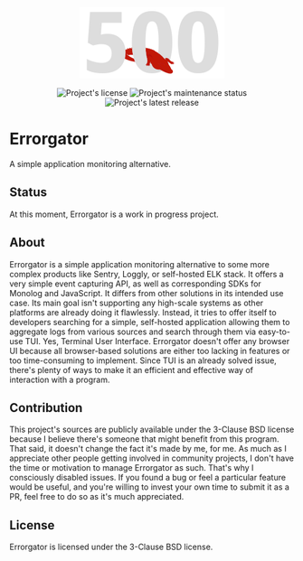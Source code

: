 <p align="center">
    <img src="https://github.com/d1823/errorgator/blob/main/.readme/logo.png?raw=true" alt="Project's logo">
</p>

<p align="center">
    <img src="https://img.shields.io/github/license/d1823/errorgator" alt="Project's license">
    <img src="https://img.shields.io/maintenance/yes/2021" alt="Project's maintenance status">
    <img src="https://img.shields.io/github/v/release/d1823/errorgator?sort=semver" alt="Project's latest release">
</p>

# Errorgator

A simple application monitoring alternative.

## Status

At this moment, Errorgator is a work in progress project.

## About

Errorgator is a simple application monitoring alternative to some more complex products like Sentry, Loggly, or
self-hosted ELK stack. It offers a very simple event capturing API, as well as corresponding SDKs for Monolog and
JavaScript. It differs from other solutions in its intended use case. Its main goal isn't supporting any high-scale
systems as other platforms are already doing it flawlessly. Instead, it tries to offer itself to developers searching
for a simple, self-hosted application allowing them to aggregate logs from various sources and search through them via
easy-to-use TUI. Yes, Terminal User Interface. Errorgator doesn't offer any browser UI because all browser-based solutions
are either too lacking in features or too time-consuming to implement. Since TUI is an already solved issue, there's
plenty of ways to make it an efficient and effective way of interaction with a program.

## Contribution

This project's sources are publicly available under the 3-Clause BSD license because I believe there's someone that
might benefit from this program. That said, it doesn't change the fact it's made by me, for me. As much as I appreciate
other people getting involved in community projects, I don't have the time or motivation to manage Errorgator as such.
That's why I consciously disabled issues. If you found a bug or feel a particular feature would be useful, and you're
willing to invest your own time to submit it as a PR, feel free to do so as it's much appreciated.

## License

Errorgator is licensed under the 3-Clause BSD license.
